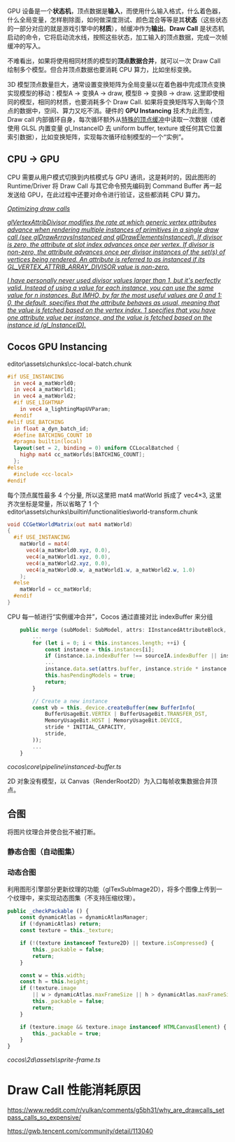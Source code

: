 GPU 设备是一个**状态机**，顶点数据是**输入**，而使用什么输入格式，什么着色器，什么全局变量，怎样剔除面，如何做深度测试、颜色混合等等是其**状态**（这些状态的一部分对应的就是游戏引擎中的**材质**），帧缓冲作为**输出**。**Draw Call** 是状态机启动的命令，它将启动流水线，按照这些状态，加工输入的顶点数据，完成一次帧缓冲的写入。

不难看出，如果将使用相同材质的模型的**顶点数据合并**，就可以一次 Draw Call 绘制多个模型。但合并顶点数据也要消耗 CPU 算力，比如坐标变换。

3D 模型顶点数量巨大，通常设置变换矩阵为全局变量以在着色器中完成顶点变换实现模型的移动：模型A → 变换A → draw, 模型B → 变换B → draw. 这里即使相同的模型，相同的材质，也要消耗多个 Draw Call. 如果将变换矩阵写入到每个顶点的数据中，空间、算力又吃不消。硬件的 **GPU Instancing** 技术为此而生，Draw call 内部循环自身，每次循环额外从[特殊的顶点缓冲](https://www.khronos.org/opengl/wiki/Vertex_Specification#Instanced_arrays)中读取一次数据（或者使用 GLSL 内置变量 gl_InstanceID 去 uniform buffer, texture 或任何其它位置索引数据），比如变换矩阵，实现每次循环绘制模型的一个“实例”。

## CPU → GPU
CPU 需要从用户模式切换到内核模式与 GPU 通讯，这是耗时的，因此图形的 Runtime/Driver 将 Draw Call 与其它命令预先编码到 Command Buffer 再一起发送给 GPU，在此过程中还要对命令进行验证，这些都消耗 CPU 算力。


*[Optimizing draw calls](https://docs.unity3d.com/cn/2023.2/Manual/optimizing-draw-calls.html)*

*[glVertexAttribDivisor modifies the rate at which generic vertex attributes advance when rendering multiple instances of primitives in a single draw call (see glDrawArraysInstanced and glDrawElementsInstanced). If divisor is zero, the attribute at slot index advances once per vertex. If divisor is non-zero, the attribute advances once per divisor instances of the set(s) of vertices being rendered. An attribute is referred to as instanced if its GL_VERTEX_ATTRIB_ARRAY_DIVISOR value is non-zero.](https://www.khronos.org/registry/OpenGL-Refpages/es3.0/html/glVertexAttribDivisor.xhtml)*

*[I have personally never used divisor values larger than 1, but it's perfectly valid. Instead of using a value for each instance, you can use the same value for n instances. But IMHO, by far the most useful values are 0 and 1: 0, the default, specifies that the attribute behaves as usual, meaning that the value is fetched based on the vertex index. 1 specifies that you have one attribute value per instance, and the value is fetched based on the instance id (gl_InstanceID).](https://stackoverflow.com/questions/31398169/how-attribute-divisor-works-with-indexed-drawing)*

## Cocos GPU Instancing
editor\assets\chunks\cc-local-batch.chunk
```glsl
#if USE_INSTANCING
  in vec4 a_matWorld0;
  in vec4 a_matWorld1;
  in vec4 a_matWorld2;
  #if USE_LIGHTMAP
    in vec4 a_lightingMapUVParam;
  #endif
#elif USE_BATCHING
  in float a_dyn_batch_id;
  #define BATCHING_COUNT 10
  #pragma builtin(local)
  layout(set = 2, binding = 0) uniform CCLocalBatched {
    highp mat4 cc_matWorlds[BATCHING_COUNT];
  };
#else
  #include <cc-local>
#endif
```

每个顶点属性最多 4 个分量, 所以这里把 mat4 matWorld 拆成了 vec4×3, 这里齐次坐标是常量，所以省略了 1 个  
editor\assets\chunks\builtin\functionalities\world-transform.chunk
```glsl
void CCGetWorldMatrix(out mat4 matWorld)
{
  #if USE_INSTANCING
    matWorld = mat4(
      vec4(a_matWorld0.xyz, 0.0),
      vec4(a_matWorld1.xyz, 0.0),
      vec4(a_matWorld2.xyz, 0.0),
      vec4(a_matWorld0.w, a_matWorld1.w, a_matWorld2.w, 1.0)
    );
  #else
    matWorld = cc_matWorld;
  #endif
}
```
CPU 每一帧进行“实例缓冲合并”，Cocos 通过直接对比 indexBuffer 来分组
```ts
    public merge (subModel: SubModel, attrs: IInstancedAttributeBlock, passIdx: number, shaderImplant: Shader | null = null) {
        ...
        for (let i = 0; i < this.instances.length; ++i) {
            const instance = this.instances[i];
            if (instance.ia.indexBuffer !== sourceIA.indexBuffer || instance.count >= MAX_CAPACITY) { continue; }
            ...
            instance.data.set(attrs.buffer, instance.stride * instance.count++);
            this.hasPendingModels = true;
            return;
        }

        // Create a new instance
        const vb = this._device.createBuffer(new BufferInfo(
            BufferUsageBit.VERTEX | BufferUsageBit.TRANSFER_DST,
            MemoryUsageBit.HOST | MemoryUsageBit.DEVICE,
            stride * INITIAL_CAPACITY,
            stride,
        ));
        ...
    }
```
*cocos\core\pipeline\instanced-buffer.ts*

2D 对象没有模型，以 Canvas（RenderRoot2D）为入口每帧收集数据合并顶点。


## 合图
将图片纹理合并使合批不被打断。
### 静态合图（自动图集）
### 动态合图
利用图形引擎部分更新纹理的功能（glTexSubImage2D），将多个图像上传到一个纹理中，来实现动态图集（不支持压缩纹理）。  
```ts
public _checkPackable () {
    const dynamicAtlas = dynamicAtlasManager;
    if (!dynamicAtlas) return;
    const texture = this._texture;

    if (!(texture instanceof Texture2D) || texture.isCompressed) {
        this._packable = false;
        return;
    }

    const w = this.width;
    const h = this.height;
    if (!texture.image
        || w > dynamicAtlas.maxFrameSize || h > dynamicAtlas.maxFrameSize) {
        this._packable = false;
        return;
    }

    if (texture.image && texture.image instanceof HTMLCanvasElement) {
        this._packable = true;
    }
}
```
*cocos\2d\assets\sprite-frame.ts*

# Draw Call 性能消耗原因
https://www.reddit.com/r/vulkan/comments/g5bh31/why_are_drawcalls_setpass_calls_so_expensive/

https://gwb.tencent.com/community/detail/113040